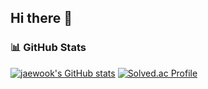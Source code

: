 ## Hi there 👋

### 📊 GitHub Stats

[![jaewook's GitHub stats](https://github-readme-stats.vercel.app/api?username=jwshin0908&theme=algolia&show_icons=true)](https://github.com/jwshin0908/github-readme-stats)
[![Solved.ac Profile](http://mazassumnida.wtf/api/v2/generate_badge?boj=jwshin0908)](https://solved.ac/jwshin0908/)
